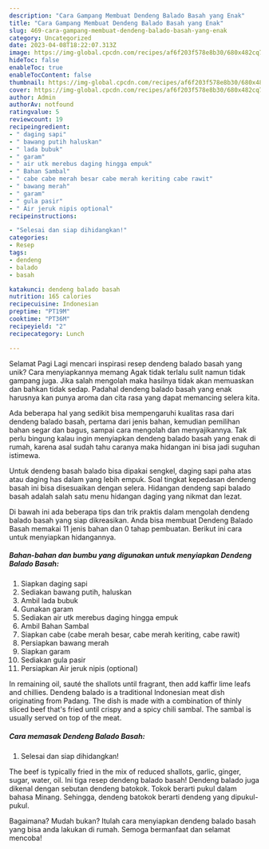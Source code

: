 ```yaml
---
description: "Cara Gampang Membuat Dendeng Balado Basah yang Enak"
title: "Cara Gampang Membuat Dendeng Balado Basah yang Enak"
slug: 469-cara-gampang-membuat-dendeng-balado-basah-yang-enak
category: Uncategorized
date: 2023-04-08T18:22:07.313Z
image: https://img-global.cpcdn.com/recipes/af6f203f578e8b30/680x482cq70/dendeng-balado-basah-foto-resep-utama.jpg
hideToc: false
enableToc: true
enableTocContent: false
thumbnail: https://img-global.cpcdn.com/recipes/af6f203f578e8b30/680x482cq70/dendeng-balado-basah-foto-resep-utama.jpg
cover: https://img-global.cpcdn.com/recipes/af6f203f578e8b30/680x482cq70/dendeng-balado-basah-foto-resep-utama.jpg
author: Admin
authorAv: notfound
ratingvalue: 5
reviewcount: 19
recipeingredient:
- " daging sapi"
- " bawang putih haluskan"
- " lada bubuk"
- " garam"
- " air utk merebus daging hingga empuk"
- " Bahan Sambal"
- " cabe cabe merah besar cabe merah keriting cabe rawit"
- " bawang merah"
- " garam"
- " gula pasir"
- " Air jeruk nipis optional"
recipeinstructions:

- "Selesai dan siap dihidangkan!"
categories:
- Resep
tags:
- dendeng
- balado
- basah

katakunci: dendeng balado basah 
nutrition: 165 calories
recipecuisine: Indonesian
preptime: "PT19M"
cooktime: "PT36M"
recipeyield: "2"
recipecategory: Lunch

---
```



Selamat Pagi Lagi mencari inspirasi resep dendeng balado basah yang unik? Cara menyiapkannya memang Agak tidak terlalu sulit namun tidak gampang juga. Jika salah mengolah maka hasilnya tidak akan memuaskan dan bahkan tidak sedap. Padahal dendeng balado basah yang enak harusnya kan punya aroma dan cita rasa yang dapat memancing selera kita.


Ada beberapa hal yang sedikit bisa mempengaruhi kualitas rasa dari dendeng balado basah, pertama dari jenis bahan, kemudian pemilihan bahan segar dan bagus, sampai cara mengolah dan menyajikannya. Tak perlu bingung kalau ingin menyiapkan dendeng balado basah yang enak di rumah, karena asal sudah tahu caranya maka hidangan ini bisa jadi suguhan istimewa.

Untuk dendeng basah balado bisa dipakai sengkel, daging sapi paha atas atau daging has dalam yang lebih empuk. Soal tingkat kepedasan dendeng basah ini bisa disesuaikan dengan selera. Hidangan dendeng sapi balado basah adalah salah satu menu hidangan daging yang nikmat dan lezat.


Di bawah ini ada beberapa tips dan trik praktis dalam mengolah dendeng balado basah yang siap dikreasikan. Anda bisa membuat Dendeng Balado Basah memakai 11 jenis bahan dan 0 tahap pembuatan. Berikut ini cara untuk menyiapkan hidangannya.

<!--inarticleads1-->

##### Bahan-bahan dan bumbu yang digunakan untuk menyiapkan Dendeng Balado Basah:

1. Siapkan  daging sapi
1. Sediakan  bawang putih, haluskan
1. Ambil  lada bubuk
1. Gunakan  garam
1. Sediakan  air utk merebus daging hingga empuk
1. Ambil  Bahan Sambal
1. Siapkan  cabe (cabe merah besar, cabe merah keriting, cabe rawit)
1. Persiapkan  bawang merah
1. Siapkan  garam
1. Sediakan  gula pasir
1. Persiapkan  Air jeruk nipis (optional)


In remaining oil, sauté the shallots until fragrant, then add kaffir lime leafs and chillies. Dendeng balado is a traditional Indonesian meat dish originating from Padang. The dish is made with a combination of thinly sliced beef that&#39;s fried until crispy and a spicy chili sambal. The sambal is usually served on top of the meat. 

<!--inarticleads2-->

##### Cara memasak Dendeng Balado Basah:


1. Selesai dan siap dihidangkan!

The beef is typically fried in the mix of reduced shallots, garlic, ginger, sugar, water, oil. Ini tiga resep dendeng balado basah! Dendeng balado juga dikenal dengan sebutan dendeng batokok. Tokok berarti pukul dalam bahasa Minang. Sehingga, dendeng batokok berarti dendeng yang dipukul-pukul. 

Bagaimana? Mudah bukan? Itulah cara menyiapkan dendeng balado basah yang bisa anda lakukan di rumah. Semoga bermanfaat dan selamat mencoba!
